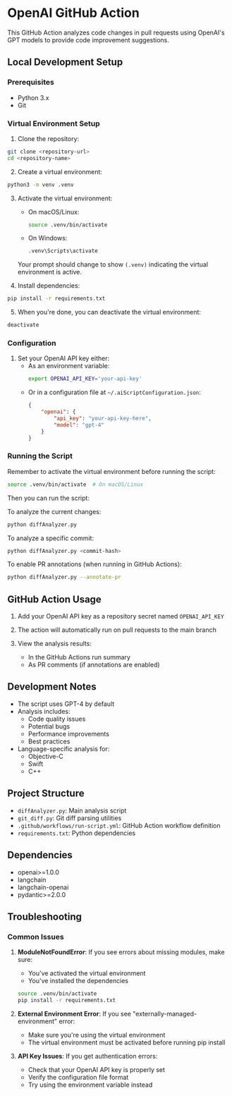 # OpenAI GitHub Action

This GitHub Action analyzes code changes in pull requests using OpenAI's GPT models to provide code improvement suggestions.

## Local Development Setup

### Prerequisites
- Python 3.x
- Git

### Virtual Environment Setup

1. Clone the repository:
```bash
git clone <repository-url>
cd <repository-name>
```

2. Create a virtual environment:
```bash
python3 -m venv .venv
```

3. Activate the virtual environment:
   - On macOS/Linux:
     ```bash
     source .venv/bin/activate
     ```
   - On Windows:
     ```bash
     .venv\Scripts\activate
     ```
   
   Your prompt should change to show `(.venv)` indicating the virtual environment is active.

4. Install dependencies:
```bash
pip install -r requirements.txt
```

5. When you're done, you can deactivate the virtual environment:
```bash
deactivate
```

### Configuration

1. Set your OpenAI API key either:
   - As an environment variable:
     ```bash
     export OPENAI_API_KEY='your-api-key'
     ```
   - Or in a configuration file at `~/.aiScriptConfiguration.json`:
     ```json
     {
         "openai": {
             "api_key": "your-api-key-here",
             "model": "gpt-4"
         }
     }
     ```

### Running the Script

Remember to activate the virtual environment before running the script:
```bash
source .venv/bin/activate  # On macOS/Linux
```

Then you can run the script:

To analyze the current changes:
```bash
python diffAnalyzer.py
```

To analyze a specific commit:
```bash
python diffAnalyzer.py <commit-hash>
```

To enable PR annotations (when running in GitHub Actions):
```bash
python diffAnalyzer.py --annotate-pr
```

## GitHub Action Usage

1. Add your OpenAI API key as a repository secret named `OPENAI_API_KEY`

2. The action will automatically run on pull requests to the main branch

3. View the analysis results:
   - In the GitHub Actions run summary
   - As PR comments (if annotations are enabled)

## Development Notes

- The script uses GPT-4 by default
- Analysis includes:
  - Code quality issues
  - Potential bugs
  - Performance improvements
  - Best practices
- Language-specific analysis for:
  - Objective-C
  - Swift
  - C++

## Project Structure

- `diffAnalyzer.py`: Main analysis script
- `git_diff.py`: Git diff parsing utilities
- `.github/workflows/run-script.yml`: GitHub Action workflow definition
- `requirements.txt`: Python dependencies

## Dependencies

- openai>=1.0.0
- langchain
- langchain-openai
- pydantic>=2.0.0

## Troubleshooting

### Common Issues

1. **ModuleNotFoundError**: If you see errors about missing modules, make sure:
   - You've activated the virtual environment
   - You've installed the dependencies
   ```bash
   source .venv/bin/activate
   pip install -r requirements.txt
   ```

2. **External Environment Error**: If you see "externally-managed-environment" error:
   - Make sure you're using the virtual environment
   - The virtual environment must be activated before running pip install

3. **API Key Issues**: If you get authentication errors:
   - Check that your OpenAI API key is properly set
   - Verify the configuration file format
   - Try using the environment variable instead


